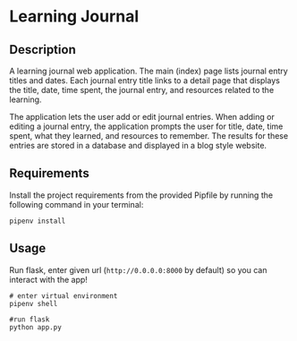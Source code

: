 # Learning Journal
## Description
A learning journal web application. The main (index) page lists journal entry titles and dates. Each journal entry title links to a detail page that displays the title, date, time spent, the journal entry, and resources related to the learning.

The application lets the user add or edit journal entries. When adding or editing a journal entry, the application prompts the user for title, date, time spent, what they learned, and resources to remember. The results for these entries are stored in a database and displayed in a blog style website. 

## Requirements
Install the project requirements from the provided Pipfile by running the following command in your terminal:
```
pipenv install
```

## Usage
Run flask, enter given url (`http://0.0.0.0:8000` by default) so you can interact with the app!

```
# enter virtual environment
pipenv shell

#run flask
python app.py

```
